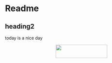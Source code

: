 # Readme

## heading2

today is a nice day
<p align="center"><img src="svgs/f593de5e7a8a8e006efc1019eb8b60ac.svg?invert_in_darkmode" align=middle width=170.99594489999998pt height=43.5163872pt/></p>

